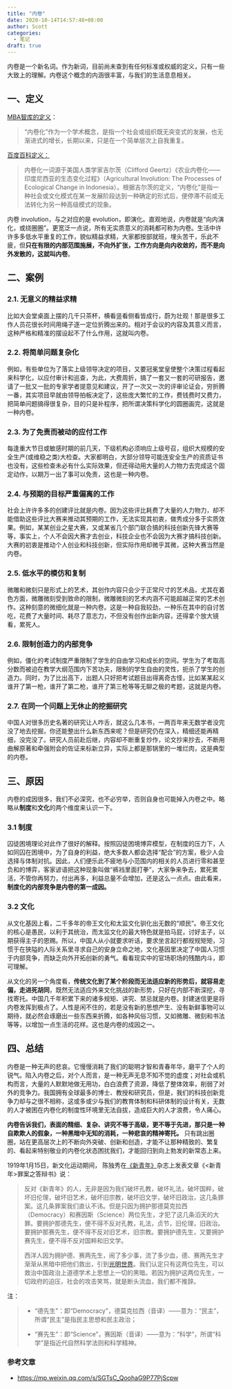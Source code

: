 ```yaml
---
title: "内卷"
date: 2020-10-14T14:57:48+08:00
author: Scott
categories:
  - 笔记
draft: true
---
```


内卷是一个新名词。作为新词，目前尚未查到有任何标准或权威的定义，只有一些大致上的理解。内卷这个概念的内涵很丰富，与我们的生活息息相关。

<!--more-->

## 一、定义

[MBA智库的定义](https://wiki.mbalib.com/wiki/%E5%86%85%E5%8D%B7%E5%8C%96%E6%95%88%E5%BA%94)：

>  “内卷化”作为一个学术概念，是指一个社会或组织既无突变式的发展，也无渐进式的增长，长期以来，只是在一个简单层次上自我重复。

[百度百科定义：](https://baike.baidu.com/item/%E5%86%85%E5%8D%B7%E5%8C%96)

> 内卷化一词源于美国人类学家吉尔茨（Clifford Geertz）《农业内卷化——印度尼西亚的生态变化过程》（Agricultural Involution: The Processes of Ecological Change in Indonesia）。根据吉尔茨的定义，“内卷化”是指一种社会或文化模式在某一发展阶段达到一种确定的形式后，便停滞不前或无法转化为另一种高级模式的现象。



内卷 involution，与之对应的是 evolution，即演化。直观地说，内卷就是“向内演化，或绕圈圈”。更宽泛一点说，所有无实质意义的消耗都可称为内卷。生活中许许多多低水平重复的工作，貌似精益求精，大家都按部就班，埋头苦干，乐此不疲，但**只在有限的内部范围施展，不向外扩张，工作方向是向内收敛的，而不是向外发散的，这就叫内卷**。



## 二、案例

### 2.1. 无意义的精益求精

比如大会堂桌面上摆的几千只茶杯，横看竖看侧看皆成行，蔚为壮观！那是很多工作人员花很长时间用绳子逐一定位折腾出来的。相对于会议的内容及其意义而言，这种严格和精准的摆设起不了什么作用，这就叫内卷。



### 2.2. 将简单问题复杂化

例如，有些单位为了落实上级领导决定的项目，又要冠冕堂皇使整个决策过程看起来科学化，以应付审计和巡查，为此，大费周折，搞了一套又一套的可研报告，邀请了一批又一批的专家学者提意见和建议，开了一次又一次的评审论证会，穷折腾一番，其实项目早就由领导拍板决定了，这些庞大繁忙的工作，费钱费时又费力，把简单问题搞得很复杂，目的只是补程序，把所谓决策科学化的圆圈画完，这就是一种内卷。



### 2.3. 为了免责而被动的应付工作

每逢重大节日或敏感时期的前几天，下级机构必须响应上级号召，组织大规模的安全生产(或维稳之类)大检查。大家都明白，大部分领导可能连安全生产的资质证书也没有，这些检查未必有什么实际效果，但还得动用大量的人力物力去完成这个固定动作，以期万一出了事可以免责，这也是一种内卷。



### 2.4. 与预期的目标严重偏离的工作

社会上许许多多的创建评比就是内卷。因为这些评比耗费了大量的人力物力，却不能借助这些评比大赛来推动其预期的工作，无法实现其初衷，做秀成分多于实质效果。例如，某某创业之星大赛，又或某省几个部门联合搞的科技创新先锋大赛等等，事实上，个人不会因大赛才去创业，科技企业也不会因为大赛才搞科技创新。大赛的初衷是推动个人创业和科技创新，但实际作用却微乎其微，这种大赛当然是内卷。



### 2.5. 低水平的模仿和复制

微雕和微刻只是形式上的艺术，其创作内容只会少于正常尺寸的艺术品，尤其在着色方面，微雕微刻受到致命的限制，微雕微刻的艺术内涵不可能超越正常的艺术创作。这种刻意的微细化就是一种内卷。这是一种自我较劲，一种乐在其中的自讨苦吃，花费了大量时间、耗尽了意志力，不但没有创作出新内容，还得拿个放大镜看，累死人。



### 2.6. 限制创造力的内部竞争

例如，僵化的考试制度严重限制了学生的自由学习和成长的空间。学生为了考取高分数而被迫在教学大纲范围内下苦功夫，限制的学生自由的灵性，扼杀了学生的创造力。同时，为了比出高下，出题人只好把考试题目出得离奇古怪，比如某某起义谁开了第一枪，谁开了第二枪，谁开了第三枪等等无聊之极的考题，这就是内卷。



### 2.7. 在同一个问题上无休止的挖掘研究

中国人对很多历史名著的研究让人咋舌，就这么几本书，一两百年来无数学者没完没了地去挖掘，你还能整出什么新东西来呢？但是研究仍在深入，精细还能再精细，没完没了。研究人员前赴后继，内容却不断重复炒作，论文抄来抄去，不断用曲解原著和牵强附会的佐证来标新立异，实际上都是那锅里的一堆烂肉，这是典型的内卷。



## 三、原因

内卷的成因很多，我们不必深究，也不必穷举，否则自身也可能掉入内卷之中。略略从**制度**和**文化**的两个维度来认识一下。

### 3.1 制度

囚徒困境理论对此作了很好的解释。按照囚徒困境博弈模型，在制度的压力下，人如同囚在困境中，为了自身的利益，绝大多数人都会选择“配合”的方案，极少人会选择与体制对抗。因此，人们便乐此不疲地与小范围内的相关的人员进行零和甚至负和的博弈，客家谚语把这种现象叫做“裤裆里面打拳”，大家争来争去，累死累活，不管你再努力，付出再多，利益总量不会增加，还是这么一点点。由此看来，**制度化的内部竞争是内卷的第一成因。**



### 3.2 文化

从文化基因上看，二千多年的帝王文化和太监文化驯化出无数的“顺民”。帝王文化的核心是愚民，以利于其统治，而太监文化的最大特色就是拍马屁，讨好主子，以期获得主子的恩赐。所以，中国人从小就要求听话，要求坐言起行都规规矩矩，习惯于在狭隘的人际关系里寻求自己的安身立命之地，文化基因里决定了中国人习惯于内部竞争，而缺乏向外开拓创新的勇气。看看现实中的官场职场的残酷内斗，即可理解。

从文化的另一个角度看，**传统文化到了某个阶段而无法适应新的形势后，就容易走偏，走进死胡同**，既然无法适应外来文化挑战的新形势，只好在内部不断深挖，寻找寄托。中国几千年积累下来的诸多规矩、讲究、禁忌就是内卷。封建迷信更是将内卷发挥到极点了。人性是闲不住的，若是没有新的思想产生、没有新鲜事物可以期待，就必然会琢磨出一些东西来折腾，如各种风俗习惯，又如微雕、微刻和书法等等，以增加一点生活的花样。这也是内卷的成因之一。

## 四、总结

内卷是一种无声的悲哀。它慢慢消耗了我们的聪明才智和青春年华，磨平了个人的锐气。陷入内卷之后，对个人而言，是一种无声无息不知不觉的虚度；对社会或机构而言，大量的人默默地做无用功，白白浪费了资源，降低了整体效率，削弱了对外的竞争力。我国拥有全球最多的博士、教授和研究员，但是，我们的科技创新竞争力却与之很不相称，这或多或少与我们的教育体制和科研体制的设计有关，无数的人才被困在内卷化的制度性环境里无法自拔，造成巨大的人才浪费，令人痛心。



**内卷告诉我们，表面的精细、复杂、讲究不等于高级，更不等于先进，那只是一种自欺欺人的假象，一种黑暗中无知的消耗，一种悲哀的精神寄托。** 只有跳出圈圈，站在更高层次上的不断向外突破、创新和创造，才能不让那种精致的、繁复的、看起来特别敬业的内卷化状态困扰我们，才能回归到向上勃发的新常态上来。



1919年1月15日，新文化运动期间， 陈独秀在[《新青年》](https://baike.baidu.com/item/《新青年》)杂志上发表文章《<新青年>罪案之答辩书》说：

> 反对《新青年》的人，无非是因为我们破坏孔教，破坏礼法，破坏国粹，破坏旧伦理，破坏旧艺术，破坏旧宗教，破坏旧文学，破坏旧政治，这几条罪案。这几条罪案我们直认不讳。但是只因为拥护那德莫克拉西（Democracy）和赛因斯（Science）两位先生，才犯了这几条滔天的大罪。要拥护那德先生，便不得不反对孔教，礼法，贞节，旧伦理，旧政治。要拥护那赛先生，便不得不反对旧艺术，旧宗教。要拥护德先生，又要拥护赛先生，便不得不反对国粹和旧文学。
>
> 西洋人因为拥护德、赛两先生，闹了多少事，流了多少血，德、赛两先生才渐渐从黑暗中把他们救出，引到[光明世界](https://baike.baidu.com/item/光明世界)。我们认定只有这两位先生，可以救治中国政治上道德学术上思想上一切的黑暗。若因为拥护这两位先生，一切政府的迫压，社会的攻击笑骂，就是断头流血，我们都不推辞。
>

 注：
> * “德先生”：即“Democracy”，德莫克拉西（音译）——意为：“民主”，所谓“民主”是指民主思想和民主政治；
>
> * “赛先生”：即“Science”，赛因斯（音译）——意为：“科学”，所谓“科学”是指近代自然科学法则和科学精神。



### 参考文章

* https://mp.weixin.qq.com/s/SGTsC_QoohaG9P77PjScpw